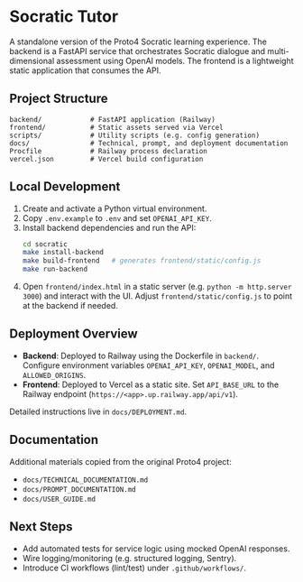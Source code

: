 # Socratic Tutor

A standalone version of the Proto4 Socratic learning experience. The backend is a FastAPI service that orchestrates Socratic dialogue and multi-dimensional assessment using OpenAI models. The frontend is a lightweight static application that consumes the API.

## Project Structure

```
backend/            # FastAPI application (Railway)
frontend/           # Static assets served via Vercel
scripts/            # Utility scripts (e.g. config generation)
docs/               # Technical, prompt, and deployment documentation
Procfile            # Railway process declaration
vercel.json         # Vercel build configuration
```

## Local Development

1. Create and activate a Python virtual environment.
2. Copy `.env.example` to `.env` and set `OPENAI_API_KEY`.
3. Install backend dependencies and run the API:
   ```bash
   cd socratic
   make install-backend
   make build-frontend   # generates frontend/static/config.js
   make run-backend
   ```
4. Open `frontend/index.html` in a static server (e.g. `python -m http.server 3000`) and interact with the UI. Adjust `frontend/static/config.js` to point at the backend if needed.

## Deployment Overview

- **Backend**: Deployed to Railway using the Dockerfile in `backend/`. Configure environment variables `OPENAI_API_KEY`, `OPENAI_MODEL`, and `ALLOWED_ORIGINS`.
- **Frontend**: Deployed to Vercel as a static site. Set `API_BASE_URL` to the Railway endpoint (`https://<app>.up.railway.app/api/v1`).

Detailed instructions live in `docs/DEPLOYMENT.md`.

## Documentation

Additional materials copied from the original Proto4 project:

- `docs/TECHNICAL_DOCUMENTATION.md`
- `docs/PROMPT_DOCUMENTATION.md`
- `docs/USER_GUIDE.md`

## Next Steps

- Add automated tests for service logic using mocked OpenAI responses.
- Wire logging/monitoring (e.g. structured logging, Sentry).
- Introduce CI workflows (lint/test) under `.github/workflows/`.

